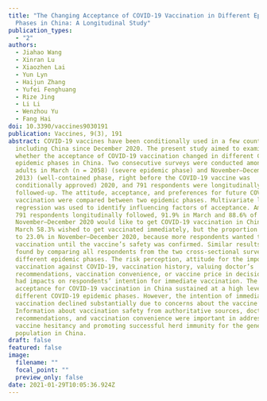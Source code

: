 ```yaml
---
title: "The Changing Acceptance of COVID-19 Vaccination in Different Epidemic
  Phases in China: A Longitudinal Study"
publication_types:
  - "2"
authors:
  - Jiahao Wang
  - Xinran Lu
  - Xiaozhen Lai
  - Yun Lyn
  - Haijun Zhang
  - Yufei Fenghuang
  - Rize Jing
  - Li Li
  - Wenzhou Yu
  - Fang Hai
doi: 10.3390/vaccines9030191
publication: Vaccines, 9(3), 191
abstract: COVID-19 vaccines have been conditionally used in a few countries,
  including China since December 2020. The present study aimed to examine
  whether the acceptance of COVID-19 vaccination changed in different COVID-19
  epidemic phases in China. Two consecutive surveys were conducted among Chinese
  adults in March (n = 2058) (severe epidemic phase) and November–December (n =
  2013) (well-contained phase, right before the COVID-19 vaccine was
  conditionally approved) 2020, and 791 respondents were longitudinally
  followed-up. The attitude, acceptance, and preferences for future COVID-19
  vaccination were compared between two epidemic phases. Multivariate logistic
  regression was used to identify influencing factors of acceptance. Among the
  791 respondents longitudinally followed, 91.9% in March and 88.6% of them in
  November–December 2020 would like to get COVID-19 vaccination in China. In
  March 58.3% wished to get vaccinated immediately, but the proportion declined
  to 23.0% in November–December 2020, because more respondents wanted to delay
  vaccination until the vaccine’s safety was confirmed. Similar results were
  found by comparing all respondents from the two cross-sectional surveys in
  different epidemic phases. The risk perception, attitude for the importance of
  vaccination against COVID-19, vaccination history, valuing doctor’s
  recommendations, vaccination convenience, or vaccine price in decision-making
  had impacts on respondents’ intention for immediate vaccination. The public
  acceptance for COVID-19 vaccination in China sustained at a high level in
  different COVID-19 epidemic phases. However, the intention of immediate
  vaccination declined substantially due to concerns about the vaccine’s safety.
  Information about vaccination safety from authoritative sources, doctor’s
  recommendations, and vaccination convenience were important in addressing
  vaccine hesitancy and promoting successful herd immunity for the general
  population in China.
draft: false
featured: false
image:
  filename: ""
  focal_point: ""
  preview_only: false
date: 2021-01-29T10:05:36.924Z
---
```

